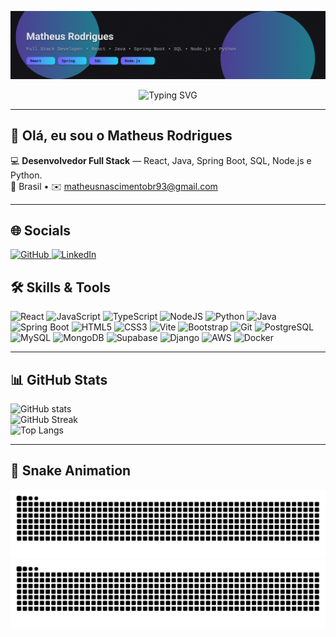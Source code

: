 ![Header](./header.svg)

<div align="center">

![Typing SVG](https://readme-typing-svg.herokuapp.com/?lines=Full+Stack+Developer;React+%7C+Java+%7C+Spring+Boot+%7C+SQL;Node.js+%7C+Python;Sempre+aprendendo!&center=true&vCenter=true&width=700&height=45&pause=1200&size=26&color=22D3EE)

</div>

---

## 👋 Olá, eu sou o Matheus Rodrigues

💻 **Desenvolvedor Full Stack** — React, Java, Spring Boot, SQL, Node.js e Python.  
📍 Brasil • ✉️ [matheusnascimentobr93@gmail.com](mailto:matheusnascimentobr93@gmail.com)

---

## 🌐 Socials  

<p align="left">
  <a href="https://github.com/MatheusBr93" target="_blank">
    <img src="https://raw.githubusercontent.com/danielcranney/readme-generator/main/public/icons/socials/github-dark.svg" width="32" height="32" alt="GitHub"/>
  </a>
  <a href="https://www.linkedin.com/in/matheus-nascimento-60a07228b/" target="_blank">
    <img src="https://raw.githubusercontent.com/danielcranney/readme-generator/main/public/icons/socials/linkedin-dark.svg" width="32" height="32" alt="LinkedIn"/>
  </a>
</p>

## 🛠️ Skills & Tools  

<p align="left">
  <img src="https://raw.githubusercontent.com/danielcranney/readme-generator/main/public/icons/skills/react-colored.svg" width="36" height="36" alt="React"/>
  <img src="https://raw.githubusercontent.com/danielcranney/readme-generator/main/public/icons/skills/javascript-colored.svg" width="36" height="36" alt="JavaScript"/>
  <img src="https://raw.githubusercontent.com/danielcranney/readme-generator/main/public/icons/skills/typescript-colored.svg" width="36" height="36" alt="TypeScript"/>
  <img src="https://raw.githubusercontent.com/danielcranney/readme-generator/main/public/icons/skills/nodejs-colored.svg" width="36" height="36" alt="NodeJS"/>
  <img src="https://raw.githubusercontent.com/danielcranney/readme-generator/main/public/icons/skills/python-colored.svg" width="36" height="36" alt="Python"/>
  <img src="https://raw.githubusercontent.com/danielcranney/readme-generator/main/public/icons/skills/java-colored.svg" width="36" height="36" alt="Java"/>
  <img src="https://raw.githubusercontent.com/danielcranney/readme-generator/main/public/icons/skills/spring-boot-colored.svg" width="36" height="36" alt="Spring Boot"/>
  <img src="https://raw.githubusercontent.com/danielcranney/readme-generator/main/public/icons/skills/html5-colored.svg" width="36" height="36" alt="HTML5"/>
  <img src="https://raw.githubusercontent.com/danielcranney/readme-generator/main/public/icons/skills/css3-colored.svg" width="36" height="36" alt="CSS3"/>
  <img src="https://raw.githubusercontent.com/danielcranney/readme-generator/main/public/icons/skills/vite-colored.svg" width="36" height="36" alt="Vite"/>
  <img src="https://raw.githubusercontent.com/danielcranney/readme-generator/main/public/icons/skills/bootstrap-colored.svg" width="36" height="36" alt="Bootstrap"/>
  <img src="https://raw.githubusercontent.com/danielcranney/readme-generator/main/public/icons/skills/git-colored.svg" width="36" height="36" alt="Git"/>
  <img src="https://raw.githubusercontent.com/danielcranney/readme-generator/main/public/icons/skills/postgresql-colored.svg" width="36" height="36" alt="PostgreSQL"/>
  <img src="https://raw.githubusercontent.com/danielcranney/readme-generator/main/public/icons/skills/mysql-colored.svg" width="36" height="36" alt="MySQL"/>
  <img src="https://raw.githubusercontent.com/danielcranney/readme-generator/main/public/icons/skills/mongodb-colored.svg" width="36" height="36" alt="MongoDB"/>
  <img src="https://raw.githubusercontent.com/danielcranney/readme-generator/main/public/icons/skills/supabase-colored.svg" width="36" height="36" alt="Supabase"/>
  <img src="https://raw.githubusercontent.com/danielcranney/readme-generator/main/public/icons/skills/django-colored-dark.svg" width="36" height="36" alt="Django"/>
  <img src="https://raw.githubusercontent.com/danielcranney/readme-generator/main/public/icons/skills/aws-colored-dark.svg" width="36" height="36" alt="AWS"/>
  <img src="https://raw.githubusercontent.com/danielcranney/readme-generator/main/public/icons/skills/docker-colored.svg" width="36" height="36" alt="Docker"/>
</p>

---

## 📊 GitHub Stats  

![GitHub stats](https://github-readme-stats.vercel.app/api?username=MatheusBr93&show_icons=true&theme=tokyonight)  
![GitHub Streak](https://streak-stats.demolab.com?user=MatheusBr93&theme=tokyonight)  
![Top Langs](https://github-readme-stats.vercel.app/api/top-langs/?username=MatheusBr93&layout=compact&theme=tokyonight)

---

## 🐍 Snake Animation  

![Snake animation - light](https://raw.githubusercontent.com/MatheusBr93/MatheusBr93/output/snake.svg#gh-light-mode-only)  
![Snake animation - dark](https://raw.githubusercontent.com/MatheusBr93/MatheusBr93/output/snake-dark.svg#gh-dark-mode-only)
